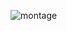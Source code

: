 ![montage](https://github.com/ainfanthe/cellMolecularBiology/assets/105471058/ff4837b6-958b-4952-9ba0-18df51c1eb8b)
